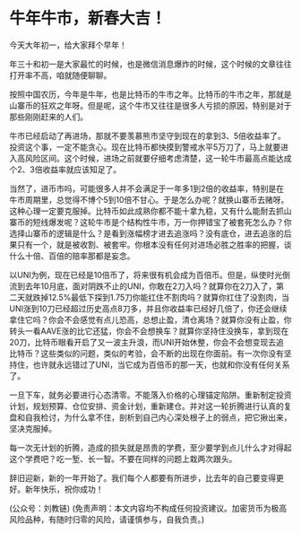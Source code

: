 # 牛年牛市，新春大吉！

今天大年初一，给大家拜个早年！

年三十和初一是大家最忙的时候，也是微信消息爆炸的时候，这个时候的文章往往打开率不高，咱就随便聊聊。

按照中国农历，今年是牛年，也是比特币的牛市之年。比特币的牛市之年，那就是山寨币的狂欢之年呀。但是呢，这个牛市又往往是很多人亏损的原因，特别是对于那些刚刚赶来的人们。

牛市已经启动了再进场，那就不要羡慕熊市坚守到现在的拿到3、5倍收益率了。投资这个事，一定不能贪心。现在比特币都快摸到警戒水平5万刀了，马上就要进入高风险区间。这个时候，进场之前就要仔细考虑清楚，这一轮牛市最高点能达成个2、3倍收益率就应该知足了。

当然了，进币市吗，可能很多人并不会满足于一年多1到2倍的收益率，特别是在牛市周期里，总觉得不博个5到10倍不甘心。于是怎么办呢？就换山寨币去赌呀。这种心理一定要克服掉。比特币如此成熟你都不能十拿九稳，又有什么能耐去抓山寨币的短线爆发呢？这轮牛市是个结构性牛市，万一你押错宝了被套死怎么办？你选择山寨币的逻辑是什么？是看到涨幅榜才进去追涨吗？没有底仓，进去追涨的后果只有一个，就是被收割、被套牢。你根本没有任何对进场必胜之胜率的把握，谈什么十倍、百倍的赔率那都是妄念。

以UNI为例，现在已经是10倍币了，将来很有机会成为百倍币。但是，纵使时光倒流到去年10月底，面对阴跌不止的UNI，你敢在2刀入吗？就算你在2刀入了，第二天就跌掉12.5%最低下探到1.75刀你能扛住不割肉吗？就算你扛住了没割肉，当UNI涨到10刀已经超过历史高点8刀多，并且你收益率已经好几倍了，你还会继续拿住它吗？你会不会感觉有点儿恐高，总想止盈，清仓离场？就算你没有止盈，你转头一看AAVE涨的比它还猛，你会不会想换车？就算你坚持住没换车，拿到现在20刀，比特币眼看开启了又一波主升浪，而UNI开始休整，你会不会想变现去追比特币？这些类似的问题，类似的考验，会不断的出现在你面前。有一次你没有坚持住，也许就永远错过了UNI，当它成为百倍币的那一天，也就和你没有任何关系了。

一旦下车，就务必要进行心态清零。不能落入价格的心理锚定陷阱。重新制定投资计划，规划预算、仓位安排、资金计划，重新建仓。并对这一轮折腾进行认真的复盘和自我检讨，为什么拿不住，剖析到自己内心深处根子上的弱点，把它揪出来，坚决克服掉。

每一次无计划的折腾，造成的损失就是昂贵的学费，至少要学到点儿什么才对得起这个学费吧？吃一堑、长一智。不要在同样的问题上栽两次跟头。

辞旧迎新，新的一年开始了。我们每个人都要有所进步，比去年的自己要变得更好。新年快乐，祝你成功！

\(公众号：刘教链\)  \(免责声明：本文内容均不构成任何投资建议。加密货币为极高风险品种，有随时归零的风险，请谨慎参与，自我负责。\)

